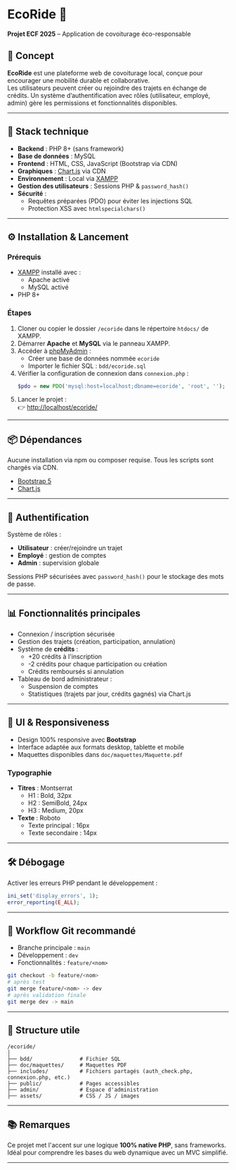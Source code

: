 # EcoRide 🌿  
**Projet ECF 2025** – Application de covoiturage éco-responsable

## 🧠 Concept

**EcoRide** est une plateforme web de covoiturage local, conçue pour encourager une mobilité durable et collaborative.  
Les utilisateurs peuvent créer ou rejoindre des trajets en échange de crédits. Un système d’authentification avec rôles (utilisateur, employé, admin) gère les permissions et fonctionnalités disponibles.

---

## 🧱 Stack technique

- **Backend** : PHP 8+ (sans framework)
- **Base de données** : MySQL
- **Frontend** : HTML, CSS, JavaScript (Bootstrap via CDN)
- **Graphiques** : [Chart.js](https://www.chartjs.org/) via CDN
- **Environnement** : Local via [XAMPP](https://www.apachefriends.org/index.html)
- **Gestion des utilisateurs** : Sessions PHP & `password_hash()`
- **Sécurité** :
  - Requêtes préparées (PDO) pour éviter les injections SQL
  - Protection XSS avec `htmlspecialchars()`

---

## ⚙️ Installation & Lancement

### Prérequis

- [XAMPP](https://www.apachefriends.org/index.html) installé avec :
  - Apache activé
  - MySQL activé
- PHP 8+

### Étapes

1. Cloner ou copier le dossier `/ecoride` dans le répertoire `htdocs/` de XAMPP.
2. Démarrer **Apache** et **MySQL** via le panneau XAMPP.
3. Accéder à [phpMyAdmin](http://localhost/phpmyadmin) :
   - Créer une base de données nommée `ecoride`
   - Importer le fichier SQL : `bdd/ecoride.sql`
4. Vérifier la configuration de connexion dans `connexion.php` :
   ```php
   $pdo = new PDO('mysql:host=localhost;dbname=ecoride', 'root', '');
   ```
5. Lancer le projet :  
   👉 [http://localhost/ecoride/](http://localhost/ecoride/)

---

## 📦 Dépendances

Aucune installation via npm ou composer requise. Tous les scripts sont chargés via CDN.

- [Bootstrap 5](https://getbootstrap.com/)
- [Chart.js](https://www.chartjs.org/)

---

## 🔐 Authentification

Système de rôles :
- **Utilisateur** : créer/rejoindre un trajet
- **Employé** : gestion de comptes
- **Admin** : supervision globale

Sessions PHP sécurisées avec `password_hash()` pour le stockage des mots de passe.

---

## 📊 Fonctionnalités principales

- Connexion / inscription sécurisée
- Gestion des trajets (création, participation, annulation)
- Système de **crédits** :
  - +20 crédits à l'inscription
  - -2 crédits pour chaque participation ou création
  - Crédits remboursés si annulation
- Tableau de bord administrateur :
  - Suspension de comptes
  - Statistiques (trajets par jour, crédits gagnés) via Chart.js

---

## 🎨 UI & Responsiveness

- Design 100% responsive avec **Bootstrap**
- Interface adaptée aux formats desktop, tablette et mobile
- Maquettes disponibles dans `doc/maquettes/Maquette.pdf`

### Typographie

- **Titres** : Montserrat  
  - H1 : Bold, 32px  
  - H2 : SemiBold, 24px  
  - H3 : Medium, 20px  
- **Texte** : Roboto  
  - Texte principal : 16px  
  - Texte secondaire : 14px  

---

## 🛠️ Débogage

Activer les erreurs PHP pendant le développement :
```php
ini_set('display_errors', 1);
error_reporting(E_ALL);
```

---

## 🧪 Workflow Git recommandé

- Branche principale : `main`
- Développement : `dev`
- Fonctionnalités : `feature/<nom>`

```bash
git checkout -b feature/<nom>
# après test
git merge feature/<nom> -> dev
# après validation finale
git merge dev -> main
```

---

## 📁 Structure utile

```
/ecoride/
│
├── bdd/               # Fichier SQL
├── doc/maquettes/     # Maquettes PDF
├── includes/          # Fichiers partagés (auth_check.php, connexion.php, etc.)
├── public/            # Pages accessibles
├── admin/             # Espace d'administration
├── assets/            # CSS / JS / images
```

---

## 📚 Remarques

Ce projet met l'accent sur une logique **100% native PHP**, sans frameworks.  
Idéal pour comprendre les bases du web dynamique avec un MVC simplifié.

---